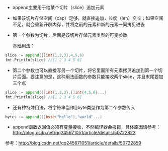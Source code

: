 * append主要用于给某个切片（slice）追加元素

* 如果该切片存储空间（cap）足够，就直接追加，长度（len）变长；如果空间不足，就会重新开辟内存，并将之前的元素和新的元素一同拷贝进去

* 第一个参数为切片，后面是该切片存储元素类型的可变参数

    基础用法：
```go
slice := append([]int{1,2,3},4,5,6)
fmt.Println(slice) //[1 2 3 4 5 6]
```

* 第二个参数也可以直接写另一个切片，将它里面所有元素拷贝追加到第一个切片后面。要注意的是，这种用法函数的参数只能接收两个slice，并且末尾要加三个点
```go
slice := append([]int{1,2,3},[]int{4,5,6}...)
fmt.Println(slice) //[1 2 3 4 5 6]
```
* 还有种特殊用法，将字符串当作[]byte类型作为第二个参数传入
```go
bytes := append([]byte("hello"),"world"...)
```
* append函数返回值必须有变量接收，不然编译器会报错，具体原因请参考：http://blog.csdn.net/qq245671051/article/details/50722823

参考：http://blog.csdn.net/qq245671051/article/details/50722859